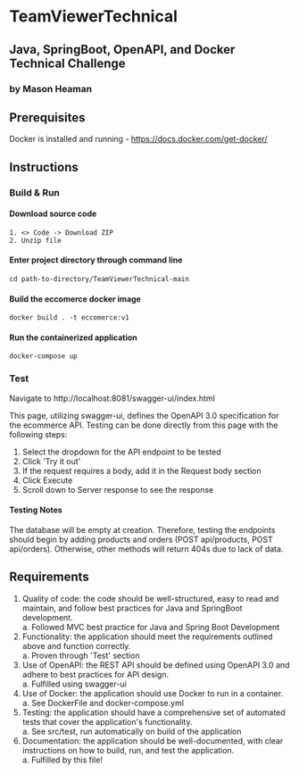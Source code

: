 # TeamViewerTechnical 
## Java, SpringBoot, OpenAPI, and Docker Technical Challenge
### by Mason Heaman

## Prerequisites
Docker is installed and running - https://docs.docker.com/get-docker/

## Instructions

### Build & Run

#### Download source code   
    1. <> Code -> Download ZIP  
    2. Unzip file
#### Enter project directory through command line  
    cd path-to-directory/TeamViewerTechnical-main

#### Build the eccomerce docker image
    docker build . -t eccomerce:v1

#### Run the containerized application  
    docker-compose up

### Test
Navigate to http://localhost:8081/swagger-ui/index.html

This page, utilizing swagger-ui, defines the OpenAPI 3.0 specification for the ecommerce API. Testing can be done directly from this page with the following steps:
1. Select the dropdown for the API endpoint to be tested
2. Click 'Try it out'
3. If the request requires a body, add it in the Request body section
4. Click Execute
5. Scroll down to Server response to see the response

#### Testing Notes
The database will be empty at creation. Therefore, testing the endpoints should begin by adding products and orders (POST api/products, POST api/orders). Otherwise, other methods will return 404s due to lack of data. 


## Requirements
1. Quality of code: the code should be well-structured, easy to read and maintain, and follow best practices for Java and SpringBoot development.   
   a. Followed MVC best practice for Java and Spring Boot Development 
2. Functionality: the application should meet the requirements outlined above and function correctly.    
   a. Proven through 'Test' section
3. Use of OpenAPI: the REST API should be defined using OpenAPI 3.0 and adhere to best practices for API design.    
   a. Fulfilled using swagger-ui
4. Use of Docker: the application should use Docker to run in a container.    
   a. See DockerFile and docker-compose.yml
5. Testing: the application should have a comprehensive set of automated tests that cover the application's functionality.  
    a. See src/test, run automatically on build of the application
6. Documentation: the application should be well-documented, with clear instructions on how to build, run, and test the application.  
    a. Fulfilled by this file!